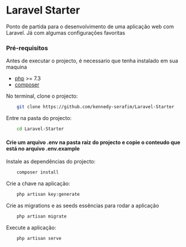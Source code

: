 # Laravel Starter

<p>Ponto de partida para o desenvolvimento de uma aplicação web com Laravel. Já com algumas configurações favoritas</p>


### Pré-requisitos
Antes de executar o projecto, é necessario que tenha instalado em sua maquina
- [php](https://www.php.net/) >= 7.3
- [composer](https://getcomposer.org/)

No terminal, clone o projecto:
```bash
    git clone https://github.com/kennedy-serafim/Laravel-Starter
```

Entre na pasta do projecto:
```bash
    cd Laravel-Starter
```

#### Crie um arquivo .env na pasta raiz do projecto e copie o conteudo que está no arquivo .env.example

Instale as dependências do projecto:
```bash
    composer install
```

Crie a chave na aplicação:
```bash
    php artisan key:generate
```

Crie as migrations e as seeds essências para rodar a aplicação

```bash
    php artisan migrate
```

Execute a aplicação:
```bash
    php artisan serve
